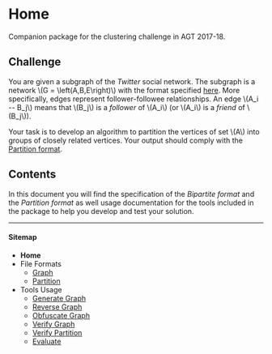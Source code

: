 # Home

Companion package for the clustering challenge in AGT 2017-18.

## Challenge

You are given a subgraph of the *Twitter* social network. The subgraph is a
network \\(G = \\left(A,B,E\\right)\\) with the format specified
[here](graph.html). More specifically, edges represent follower-followee
relationships. An edge \\(A_i -- B_j\\) means that \\(B_j\\) is a *follower* of
\\(A_i\\) (or \\(A_i\\) is a *friend* of \\(B_j\\)).

Your task is to develop an algorithm to partition the vertices of set \\(A\\)
into groups of closely related vertices. Your output should comply with the
[Partition format](partition.html).

## Contents

In this document you will find the specification of the *Bipartite format* and
the *Partition format* as well usage documentation for the tools included in the
package to help you develop and test your solution.

---

#### Sitemap

- **Home**
- File Formats
	- [Graph](graph.html)
	- [Partition](partition.html)
- Tools Usage
	- [Generate Graph](generate-graph.html)
	- [Reverse Graph](reverse-graph.html)
	- [Obfuscate Graph](obfuscate-graph.html)
	- [Verify Graph](verify-graph.html)
	- [Verify Partition](verify-partition.html)
	- [Evaluate](evaluate.html)
